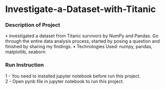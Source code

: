 # Investigate-a-Dataset-with-Titanic

### Description of Project  
 • investigated a dataset from Titanic survivors by NumPy and Pandas. Go through the entire data analysis process, started by posing a question and finished by sharing my findings. 
 • Technologies Used: numpy, pandas, matplotlib, seaborn  

### Run Instruction  
1 - You need to installed jupyter notebook before run this project.  
2 - Open pynb file in jupyter notebook to run this project.  
